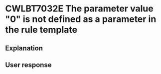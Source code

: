 # CWLBT7032E The parameter value "0" is not defined as a parameter in the rule template

## Explanation

## User response